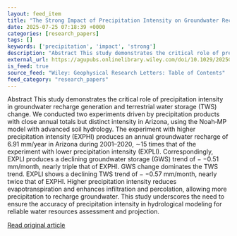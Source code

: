 ```yaml
---
layout: feed_item
title: "The Strong Impact of Precipitation Intensity on Groundwater Recharge and Terrestrial Water Storage Change in Arizona, a Typical Dryland"
date: 2025-07-25 07:18:39 +0000
categories: [research_papers]
tags: []
keywords: ['precipitation', 'impact', 'strong']
description: "Abstract This study demonstrates the critical role of precipitation intensity in groundwater recharge generation and terrestrial water storage (TWS) change"
external_url: https://agupubs.onlinelibrary.wiley.com/doi/10.1029/2025GL114747?af=R
is_feed: true
source_feed: "Wiley: Geophysical Research Letters: Table of Contents"
feed_category: "research_papers"
---
```


Abstract This study demonstrates the critical role of precipitation intensity in groundwater recharge generation and terrestrial water storage (TWS) change. We conducted two experiments driven by precipitation products with close annual totals but distinct intensity in Arizona, using the Noah‐MP model with advanced soil hydrology. The experiment with higher precipitation intensity (EXPHI) produces an annual groundwater recharge of 6.91 mm/year in Arizona during 2001–2020, ∼15 times that of the experiment with lower precipitation intensity (EXPLI). Correspondingly, EXPLI produces a declining groundwater storage (GWS) trend of − ${-}$0.51 mm/month, nearly triple that of EXPHI. GWS change dominates the TWS trend. EXPLI shows a declining TWS trend of − ${-}$0.57 mm/month, nearly twice that of EXPHI. Higher precipitation intensity reduces evapotranspiration and enhances infiltration and percolation, allowing more precipitation to recharge groundwater. This study underscores the need to ensure the accuracy of precipitation intensity in hydrological modeling for reliable water resources assessment and projection.

[Read original article](https://agupubs.onlinelibrary.wiley.com/doi/10.1029/2025GL114747?af=R)
